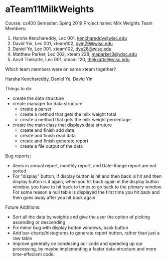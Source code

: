 # aTeam11MilkWeights

Course: cs400
Semester: Sping 2019
Project name: Milk Weights
Team Members:
1. Harsha Kenchareddy, Lec 001, kenchareddy@wisc.edu
2. David Yin, Lec 001, xteam102, dyin29@wisc.edu
3. Daniel Ye, Lec 001, xteam102, dye26@wisc.edu
4. Matthew Parker, Lec 002, xteam 228, maparker3@wisc.edu
5. Anvit Thekatte, Lec 001, xteam 120, thekkatte@wisc.edu

Which team members were on same xteam together?

Harsha Kenchareddy, Daniel Ye, David Yin

Things to do:
 - create the data structure
 - create manager for data structure
      - create a parser
      - create a method that gets the milk weight total
      - create a method that gets the milk weight percentage
 - create the main class that displays data struture
      - create and finish add data
      - create and finish read data
      - create and finish generate report
      - create a file output of the data


Bug reports:
 - items in annual report, monthly report, and Date-Range report are not sorted
 - For "display" button, if display button is hit and then back is hit and then display button is it again, when you hit back again in the display button window, you have to hit back to times to go back to the primary window. For some reason a null table is displayed the first time you hit back and then goes away after you hit back again.
 
 Future Additions:
 - Sort all the data by weights and give the user the option of picking ascending or descending
 - Fix minor bug with display button windows, back button
 - Add bar-charts/histograms to generate report button, rather than just a raw table
 - improve generally on condesing our code and speeding up our processing, by maybe implementing a faster data-structure and more time-effecient code.
 

 
